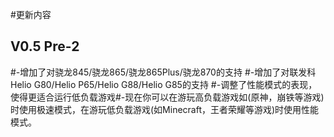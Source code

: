 #更新内容
## V0.5 Pre-2
#-增加了对骁龙845/骁龙865/骁龙865Plus/骁龙870的支持
#-增加了对联发科Helio G80/Helio P65/Helio G88/Helio G85的支持
#-调整了性能模式的表现，使得更适合运行低负载游戏#-现在你可以在游玩高负载游戏如(原神，崩铁等游戏)时使用极速模式，在游玩低负载游戏(如Minecraft，王者荣耀等游戏)时使用性能模式。

